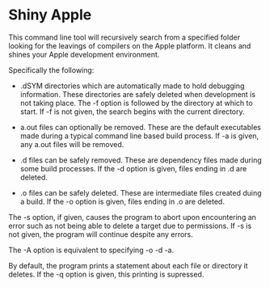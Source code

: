# Shiny Apple

This command line tool will recursively search from a specified folder
looking for the leavings of compilers on the Apple platform. It cleans
and shines your Apple development environment.

Specifically the following:

* .dSYM directories which are automatically made to hold debugging
information. These directories are safely deleted when development is
not taking place. The -f option is followed by the directory at which to
start. If -f is not given, the search begins with the current directory.

* a.out files can optionally be removed. These are the default
  executables made during a typical command line based build process.
  If -a is given, any a.out files will be removed.

* .d files can be safely removed. These are dependency files made during
  some build processes. If the -d option is given, files ending in .d
  are deleted.

* .o files can be safely deleted. These are intermediate files created
  duing a build. If the -o option is given, files ending in .o are
  deleted.

The -s option, if given, causes the program to abort upon encountering
an error such as not being able to delete a target due to permissions.
If -s is not given, the program will continue despite any errors.

The -A option is equivalent to specifying -o -d -a.

By default, the program prints a statement about each file or directory
it deletes. If the -q option is given, this printing is supressed.

